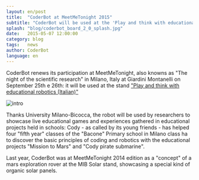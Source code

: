 ```yaml
---
layout: en/post
title:  "CoderBot at MeetMeTonight 2015"
subtitle: "CoderBot will be used at the 'Play and think with educational robotics'"
splash: "blog/coderbot_board_2_0_splash.jpg"
date:   2015-05-07 12:00:00
category: blog
tags:   news
author: CoderBot
language: en
---
```

CoderBot renews its participation at MeetMeTonight, also knowns as "The night of the scientific research" 
in Milano, Italy at Giardini Montanelli on September 25th e 26th: it will be used at the stand ["Play and
think with educational robotics (Italian)"](http://www.meetmetonight.it/giocare-a-pensare-con-la-robotica-educativa/)

![intro]({{site.baseurl}}/img/blog/mmt15.png)

Thanks University Milano-Bicocca, the robot will be used by researchers to showcase live educational games
and experiences gathered in educational projects held in schools: Cody - as called by its young friends - has helped four "fifth year" classes of the "Bacone" Primary school in Milano class ha 
to discover the basic principles of coding and robotics with the educational projects "Mission to Mars" and "Cody pirate submarine".

Last year, CoderBot was at MeetMeTonight 2014 edition as a "concept" of a mars exploration rover at the MIB Solar stand, showcasing  a special kind of organic solar panels.
